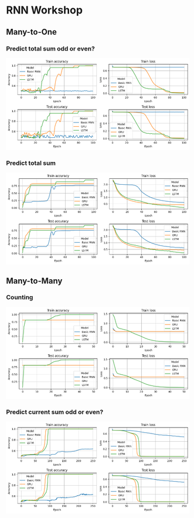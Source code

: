 # RNN Workshop

## Many-to-One

### Predict total sum odd or even?

<img src="./EvenOddTotalSum/Plots/AccuracyLoss.png" width="500" height="250">

### Predict total sum

<img src="./SumPrediction/Plots/AccuracyLoss.png" width="500" height="250">

## Many-to-Many 

### Counting

<img src="./Counting/Plots/AccuracyLoss.png" width="500" height="250">

### Predict current sum odd or even?

<img src="./EvenOddCurrentSum/Plots/AccuracyLoss.png" width="500" height="250">

